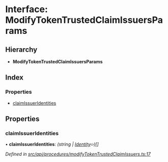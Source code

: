 # Interface: ModifyTokenTrustedClaimIssuersParams

## Hierarchy

* **ModifyTokenTrustedClaimIssuersParams**

## Index

### Properties

* [claimIssuerIdentities](modifytokentrustedclaimissuersparams.md#claimissueridentities)

## Properties

###  claimIssuerIdentities

• **claimIssuerIdentities**: *(string | [Identity](../classes/identity.md)‹›)[]*

*Defined in [src/api/procedures/modifyTokenTrustedClaimIssuers.ts:17](https://github.com/PolymathNetwork/polymesh-sdk/blob/14db4c2/src/api/procedures/modifyTokenTrustedClaimIssuers.ts#L17)*
